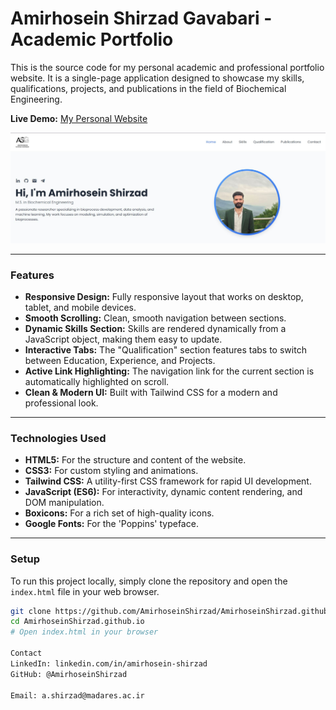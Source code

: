# Amirhosein Shirzad Gavabari - Academic Portfolio

This is the source code for my personal academic and professional portfolio website. It is a single-page application designed to showcase my skills, qualifications, projects, and publications in the field of Biochemical Engineering.

**Live Demo:** [My Personal Website](https://amirhoseinshirzad.github.io/)

![Website live](assets/images/screenShot.JPG) 

---

### Features

-   **Responsive Design:** Fully responsive layout that works on desktop, tablet, and mobile devices.
-   **Smooth Scrolling:** Clean, smooth navigation between sections.
-   **Dynamic Skills Section:** Skills are rendered dynamically from a JavaScript object, making them easy to update.
-   **Interactive Tabs:** The "Qualification" section features tabs to switch between Education, Experience, and Projects.
-   **Active Link Highlighting:** The navigation link for the current section is automatically highlighted on scroll.
-   **Clean & Modern UI:** Built with Tailwind CSS for a modern and professional look.

---

### Technologies Used

-   **HTML5:** For the structure and content of the website.
-   **CSS3:** For custom styling and animations.
-   **Tailwind CSS:** A utility-first CSS framework for rapid UI development.
-   **JavaScript (ES6):** For interactivity, dynamic content rendering, and DOM manipulation.
-   **Boxicons:** For a rich set of high-quality icons.
-   **Google Fonts:** For the 'Poppins' typeface.



---

### Setup

To run this project locally, simply clone the repository and open the `index.html` file in your web browser.

```bash
git clone https://github.com/AmirhoseinShirzad/AmirhoseinShirzad.github.io.git
cd AmirhoseinShirzad.github.io
# Open index.html in your browser

Contact
LinkedIn: linkedin.com/in/amirhosein-shirzad
GitHub: @AmirhoseinShirzad

Email: a.shirzad@madares.ac.ir



